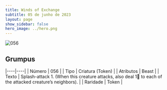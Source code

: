```yaml
---
title: Winds of Exchange
subtitle: 05 de junho de 2023
layout: page
show_sidebar: false
hero_image: ../hero.png
---
```


![056](https://mastervault-storage-prod.s3.amazonaws.com/media/card_front/en/600_056_82c813d5c384_en.png)


## Grumpus

|----|----|
| Número | 056 |
| Tipo | Criatura (Token) |
| Atributos | Beast |
| Texto | Splash-attack 1. (When this creature attacks, also deal 1 to each of the attacked creature’s neighbors). |
| Raridade | Token |
